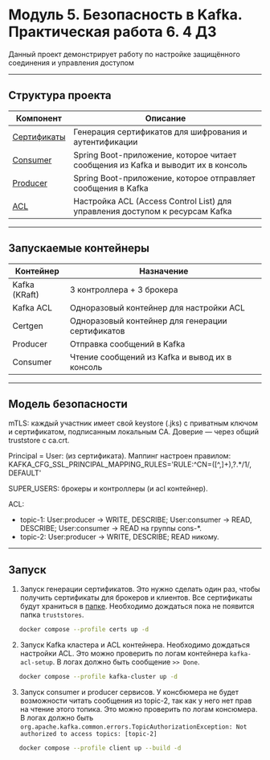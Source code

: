 # Модуль 5. Безопасность в Kafka. Практическая работа 6. 4 ДЗ

Данный проект демонстрирует работу по настройке защищённого соединения и управления доступом

___

## Структура проекта

| Компонент              | Описание                                                                         |
|------------------------|----------------------------------------------------------------------------------|
| [Сертификаты](certgen) | Генерация сертификатов для шифрования и аутентификации                           |
| [Consumer](consumer)   | Spring Boot-приложение, которое читает сообщения из Kafka и выводит их в консоль |
| [Producer](producer)   | Spring Boot-приложение, которое отправляет сообщения в Kafka                     |
| [ACL](kafka_acl)       | Настройка ACL (Access Control List) для управления доступом к ресурсам Kafka     |

---

## Запускаемые контейнеры

| Контейнер     | Назначение                                       |
|---------------|--------------------------------------------------|
| Kafka (KRaft) | 3 контроллера + 3 брокера                        |
| Kafka ACL     | Одноразовый контейнер для настройки ACL          |
| Certgen       | Одноразовый контейнер для генерации сертификатов |
| Producer      | Отправка сообщений в Kafka                       |
| Consumer      | Чтение сообщений из Kafka и вывод их в консоль   |

___

## Модель безопасности

mTLS: каждый участник имеет свой keystore (.jks) с приватным ключом и сертификатом, подписанным локальным CA. Доверие —
через общий truststore с ca.crt.

Principal = User:<CN> (из сертификата). Маппинг настроен правилом:
KAFKA_CFG_SSL_PRINCIPAL_MAPPING_RULES='RULE:^CN=([^,]+),?.*$/$1/, DEFAULT'

SUPER_USERS: брокеры и контроллеры (и acl контейнер).

ACL:

* topic-1: User:producer → WRITE, DESCRIBE; User:consumer → READ, DESCRIBE; User:consumer → READ на группы cons-*.
* topic-2: User:producer → WRITE, DESCRIBE; READ никому.

___

## Запуск

1. Запуск генерации сертификатов. Это нужно сделать один раз, чтобы получить сертификаты для брокеров и клиентов. Все
   сертификаты будут храниться в [папке](certgen/certs). Необходимо дождаться пока не появится папка `truststores`.

```bash
   docker compose --profile certs up -d
```

2. Запуск Kafka кластера и ACL контейнера. Необходимо дождаться настройки ACL. Это можно проверить по логам
   контейнера `kafka-acl-setup`. В логах должно быть сообщение `>> Done`.

```bash
   docker compose --profile kafka-cluster up -d
```

3. Запуск consumer и producer сервисов. У консбюмера не будет возможности читать сообщения из topic-2, так как
   у него нет прав на чтение этого топика. Это можно проверить по логам консюмера. В логах должно быть
   `org.apache.kafka.common.errors.TopicAuthorizationException: Not authorized to access topics: [topic-2]`

```bash
   docker compose --profile client up --build -d
```